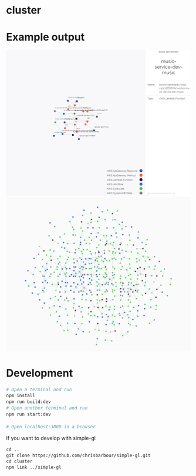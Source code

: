# cluster

# Example output
![Example](./example2.PNG "Example")
![Example](./example.png "Example")


# Development
```bash
# Open a terminal and run
npm install
npm run build:dev
# Open another terminal and run
npm run start:dev

# Open localhost:3000 in a browser
```
If you want to develop with simple-gl
```
cd ..
git clone https://github.com/chrisbarbour/simple-gl.git
cd cluster
npm link ../simple-gl
```